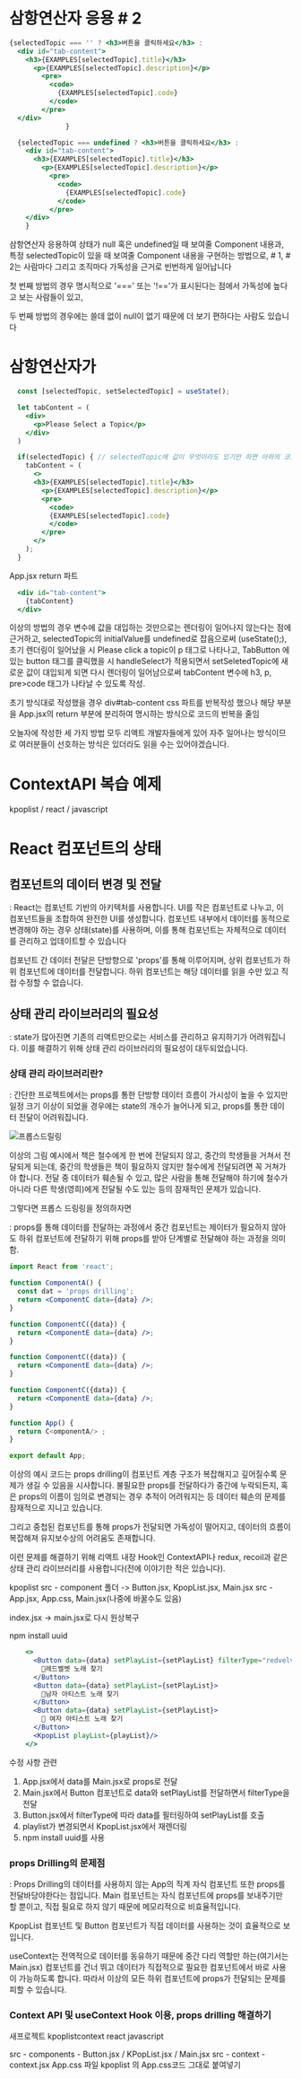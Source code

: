 # 삼항연산자 응용 # 2

```jsx
{selectedTopic === '' ? <h3>버튼을 클릭하세요</h3> : 
  <div id="tab-content">
    <h3>{EXAMPLES[selectedTopic].title}</h3>
      <p>{EXAMPLES[selectedTopic].description}</p>
        <pre>
          <code>
            {EXAMPLES[selectedTopic].code}
          </code>
        </pre>
  </div>
              }
```
```jsx
  {selectedTopic === undefined ? <h3>버튼을 클릭하세요</h3> : 
    <div id="tab-content">
      <h3>{EXAMPLES[selectedTopic].title}</h3>
        <p>{EXAMPLES[selectedTopic].description}</p>
          <pre>
            <code>
              {EXAMPLES[selectedTopic].code}
            </code>
          </pre>
    </div>
    }
```

삼항연산자 응용하여 상태가 null 혹은 undefined일 때 보여줄 Component 내용과, 특정 selectedTopic이 있을 때 보여줄 Component 내용을 구현하는 방법으로, # 1, # 2는 사람마다 그리고 조직마다 가독성을 근거로 빈번하게 일어납니다

첫 번째 방법의 경우 명시적으로 '===' 또는 '!=='가 표시된다는 점에서 가독성에 높다고 보는 사람들이 있고,

두 번째 방법의 경우에는 쓸데 없이 null이 없기 때문에 더 보기 편하다는 사람도 있습니다

# 삼항연산자가

```jsx
  const [selectedTopic, setSelectedTopic] = useState();

  let tabContent = (
    <div>
      <p>Please Select a Topic</p>
    </div>  
  ) 

  if(selectedTopic) { // selectedTopic에 값이 무엇이라도 있기만 하면 아하의 코드가 실행
    tabContent = (
      <>
      <h3>{EXAMPLES[selectedTopic].title}</h3>
        <p>{EXAMPLES[selectedTopic].description}</p>
        <pre>
          <code>
          {EXAMPLES[selectedTopic].code}
          </code>
        </pre>
      </>
    );
  }
```
App.jsx return 파트
```jsx
  <div id="tab-content">
    {tabContent}
  </div>
```

이상의 방법의 경우 변수에 값을 대입하는 것만으로는 렌더링이 일어나지 않는다는 점에 근거하고, 
selectedTopic의 initialValue를 undefined로 잡음으로써 (useState();),
초기 렌더링이 일어났을 시 Please click a topic이 p 태그로 나타나고,
TabButton 에 있는 button 태그를 클릭했을 시 handleSelect가 적용되면서 setSeletedTopic에 새로운 값이 대입되게 되면 다시 렌더링이 일어남으로써 tabContent 변수에 h3, p, pre>code 태그가 나타날 수 있도록 작성.

초기 방식대로 작성했을 경우 div#tab-content css 파트를 반복작성 했으나 해당 부분을 App.jsx의 return 부분에 분리하여 명시하는 방식으로 코드의 반복을 줄임

오늘자에 작성한 세 가지 방법 모두 리액트 개발자들에게 있어 자주 일어나는 방식이므로 여러분들이 선호하는 방식은 있더라도 읽을 수는 있어야겠습니다.

# ContextAPI 복습 예제
kpoplist / react / javascript

# React 컴포넌트의 상태

## 컴포넌트의 데이터 변경 및 전달

: React는 컴포넌트 기반의 아키텍처를 사용합니다. UI를 작은 컴포넌트로 나누고, 이 컴포넌트들을 조합하여 완전한 UI를 생성합니다. 컴포넌트 내부에서 데이터를 동적으로 변경해야 하는 경우 상태(state)를 사용하며, 이를 통해 컴포넌트는 자체적으로 데이터를 관리하고 업데이트할 수 있습니다

컴포넌트 간 데이터 전달은 단방향으로 'props'를 통해 이루어지며, 상위 컴포넌트가 하위 컴포넌트에 데이터를 전달합니다. 하위 컴포넌트는 해당 데이터를 읽을 수만 있고 직접 수정할 수 없습니다.

## 상태 관리 라이브러리의 필요성

: state가 많아진면 기존의 리액트만으로는 서비스를 관리하고 유지하기가 어려워집니다. 이를 해결하기 위해 상태 관리 라이브러리의 필요성이 대두되었습니다.

### 상태 관리 라이브러리란?

: 간단한 프로젝트에서는 props를 통한 단방향 데이터 흐름이 가시성이 높을 수 있지만 일정 크기 이상이 되었을 경우에는 state의 개수가 늘어나게 되고, props를 통한 데이터 전달이 어려워집니다.

![프롭스드릴링](./propsDrilling01.png)

이상의 그림 예시에서 책은 철수에게 한 번에 전달되지 않고, 중간의 학생들을 거쳐서 전달되게 되는데, 중간의 학생들은 책이 필요하지 않지만 철수에게 전달되려면 꼭 거쳐가야 합니다. 전달 중 데이터가 훼손될 수 있고, 많은 사람을 통해 전달해야 하기에 철수가 아니라 다른 학생(영희)에게 전달될 수도 있는 등의 잠재적인 문제가 있습니다.

그렇다면 프롭스 드링링을 정의하자면

: props를 통해 데이터를 전달하는 과정에서 중간 컴포넌트는 제이터가 필요하지 않아도 하위 컴포넌트에 전달하기 위해 props를 받아 단계별로 전달해야 하는 과정을 의미함.

```jsx
import React from 'react';

function ComponentA() {
  const dat = 'props drilling';
  return <ComponentC data={data} />;
}

function ComponentC({data}) {
  return <ComponentE data={data} />;
}

function ComponentC({data}) {
  return <ComponentE data={data} />;
}

function ComponentC({data}) {
  return <ComponentE data={data} />;
}

function App() {
  return C<omponentA/> ;
}

export default App;
```
이상의 예시 코드는 props drilling이 컴포넌트 계층 구조가 복잡해지고 깊어질수록 문제가 생길 수 있음을 시사합니다. 불필요한 props를 전달하다가 중간에 누락되든지, 혹은 props의 이름이 임의로 변경되는 경우 추적이 어려워지는 등 데이터 훼손의 문제를 잠재적으로 지니고 있습니다.

그리고 중첩된 컴포넌트를 통해 props가 전달되면 가독성이 떨어지고, 데이터의 흐름이 복잡해져 유지보수상의 어려움도 존재합니다.

이런 문제를 해결하기 위해 리액트 내장 Hook인 ContextAPI나  redux, recoil과 같은 상태 관리 라이브러리를 사용합니다(전에 이야기한 적은 있습니다).

kpoplist
src - component 폴더 -> Button.jsx, KpopList.jsx, Main.jsx
src - App.jsx, App.css, Main.jsx(나중에 바꿀수도 있음)

index.jsx -> main.jsx로 다시 원상복구

npm install uuid

```jsx
    <>
      <Button data={data} setPlayList={setPlayList} filterType="redvelvet">
        📌레드벨벳 노래 찾기
      </Button>
      <Button data={data} setPlayList={setPlayList}>
        📌남자 아티스트 노래 찾기
      </Button>
      <Button data={data} setPlayList={setPlayList}>
        📌 여자 아티스트 노래 찾기
      </Button>
      <KpopList playList={playList}/>
    </>
```

수정 사항 관련

1. App.jsx에서 data를 Main.jsx로 props로 전달
2. Main.jsx에서 Button 컴포넌트로 data와 setPlayList를 전달하면서 filterType을 전달
3. Button.jsx에서 filterType에 따라 data를 필터링하여 setPlayList를 호출
4. playlist가 변경되면서 KpopList.jsx에서 재렌더링
5. npm install uuid를 사용

### props Drilling의 문제점

: Props Drilling의 데이터를 사용하지 않는 App의 직계 자식 컴포넌트 또한 props를 전달바당야한다는 점입니다. Main 컴포넌트는 자식 컴포넌트에 props를 보내주기만 할 뿐이고, 직접 필요로 하지 않기 때문에 메모리적으로 비효율적입니다.

KpopList 컴포넌트 및 Button 컴포넌트가 직접 데이터를 사용하는 것이 효율적으로 보입니다.

useContext는 전역적으로 데이터를 동유하기 때문에 중간 다리 역할만 하는(여기서는 Main.jsx) 컴포넌트를 건너 뛰고 데이터가 직접적으로 필요한 컴포넌트에서 바로 사용이 가능하도록 합니다. 따라서 이상의 모든 하위 컴포넌트에 props가 전달되는 문제를 피할 수 있습니다.

### Context API 및 useContext Hook 이용, props drilling 해결하기

새프로젝트
kpoplistcontext
react
javascript

src - components - Button.jsx / KPopList.jsx / Main.jsx
src - context - context.jsx
App.css 파일 kpoplist 의 App.css코드 그대로 붙여넣기

